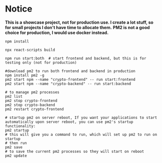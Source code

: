 # Notice

**This is a showcase project, not for production use. I create a lot stuff, so for small projects I don't have time to allocate them.**
**PM2 is not a good choice for production, I would use docker instead.**

```
npm install

npx react-scripts build

npm run start:both  # start frontend and backend, but this is for testing only (not for production)

#download pm2 to run both frontend and backend in production
npm install pm2 -g
pm2 start npm --name "crypto-frontend" -- run start:frontend
pm2 start npm --name "crypto-backend" -- run start:backend

# to manage pm2 processes
pm2 list
pm2 stop crypto-frontend
pm2 stop crypto-backend
pm2 restart crypto-frontend

# startup pm2 on server reboot, If you want your applications to start automatically upon server reboot, you can use pm2's startup functionality:
pm2 startup
# this will give you a command to run, which will set up pm2 to run on startup
# then run
pm2 save
# to save the current pm2 processes so they will start on reboot
pm2 update

```
